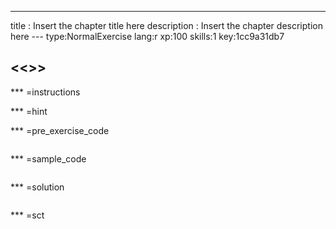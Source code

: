 ---
title       : Insert the chapter title here
description : Insert the chapter description here
--- type:NormalExercise lang:r xp:100 skills:1 key:1cc9a31db7
## <<<New Exercise>>>


*** =instructions

*** =hint

*** =pre_exercise_code
```{r}

```

*** =sample_code
```{r}

```

*** =solution
```{r}

```

*** =sct
```{r}

```
